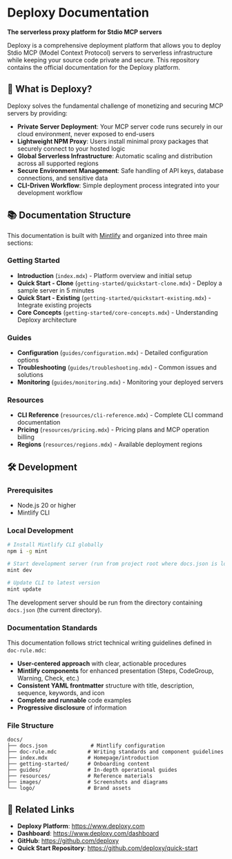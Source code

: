 # Deploxy Documentation

**The serverless proxy platform for Stdio MCP servers**

Deploxy is a comprehensive deployment platform that allows you to deploy Stdio MCP (Model Context Protocol) servers to serverless infrastructure while keeping your source code private and secure. This repository contains the official documentation for the Deploxy platform.

## 🚀 What is Deploxy?

Deploxy solves the fundamental challenge of monetizing and securing MCP servers by providing:

- **Private Server Deployment**: Your MCP server code runs securely in our cloud environment, never exposed to end-users
- **Lightweight NPM Proxy**: Users install minimal proxy packages that securely connect to your hosted logic
- **Global Serverless Infrastructure**: Automatic scaling and distribution across all supported regions
- **Secure Environment Management**: Safe handling of API keys, database connections, and sensitive data
- **CLI-Driven Workflow**: Simple deployment process integrated into your development workflow

## 📚 Documentation Structure

This documentation is built with [Mintlify](https://mintlify.com) and organized into three main sections:

### Getting Started

- **Introduction** (`index.mdx`) - Platform overview and initial setup
- **Quick Start - Clone** (`getting-started/quickstart-clone.mdx`) - Deploy a sample server in 5 minutes
- **Quick Start - Existing** (`getting-started/quickstart-existing.mdx`) - Integrate existing projects
- **Core Concepts** (`getting-started/core-concepts.mdx`) - Understanding Deploxy architecture

### Guides

- **Configuration** (`guides/configuration.mdx`) - Detailed configuration options
- **Troubleshooting** (`guides/troubleshooting.mdx`) - Common issues and solutions
- **Monitoring** (`guides/monitoring.mdx`) - Monitoring your deployed servers

### Resources

- **CLI Reference** (`resources/cli-reference.mdx`) - Complete CLI command documentation
- **Pricing** (`resources/pricing.mdx`) - Pricing plans and MCP operation billing
- **Regions** (`resources/regions.mdx`) - Available deployment regions

## 🛠 Development

### Prerequisites

- Node.js 20 or higher
- Mintlify CLI

### Local Development

```bash
# Install Mintlify CLI globally
npm i -g mint

# Start development server (run from project root where docs.json is located)
mint dev

# Update CLI to latest version
mint update
```

The development server should be run from the directory containing `docs.json` (the current directory).

### Documentation Standards

This documentation follows strict technical writing guidelines defined in `doc-rule.mdc`:

- **User-centered approach** with clear, actionable procedures
- **Mintlify components** for enhanced presentation (Steps, CodeGroup, Warning, Check, etc.)
- **Consistent YAML frontmatter** structure with title, description, sequence, keywords, and icon
- **Complete and runnable** code examples
- **Progressive disclosure** of information

### File Structure

```
docs/
├── docs.json              # Mintlify configuration
├── doc-rule.mdc          # Writing standards and component guidelines
├── index.mdx             # Homepage/introduction
├── getting-started/      # Onboarding content
├── guides/               # In-depth operational guides
├── resources/            # Reference materials
├── images/               # Screenshots and diagrams
└── logo/                 # Brand assets
```

## 🔗 Related Links

- **Deploxy Platform**: https://www.deploxy.com
- **Dashboard**: https://www.deploxy.com/dashboard
- **GitHub**: https://github.com/deploxy
- **Quick Start Repository**: https://github.com/deploxy/quick-start
